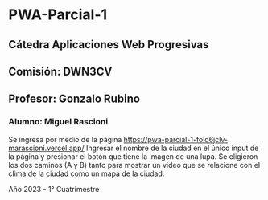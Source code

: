 # PWA-Parcial-1
## Cátedra Aplicaciones Web Progresivas
## Comisión: DWN3CV
## Profesor: Gonzalo Rubino
### Alumno: Miguel Rascioni

Se ingresa por medio de la página https://pwa-parcial-1-fold6jclv-marascioni.vercel.app/
Ingresar el nombre de la ciudad en el único input de la página y presionar el botón que tiene la imagen de una lupa.
Se eligieron los dos caminos (A y B) tanto para mostrar un video que se relacione con el clima de la ciudad como un mapa de la ciudad.

Año 2023 - 1° Cuatrimestre
